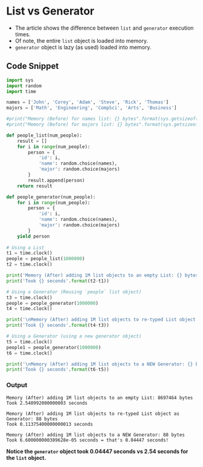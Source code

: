 # List vs Generator

* The article shows the difference between `list` and `generator` execution times.
* Of note, the entire `list` object is loaded into memory.
* `generator` object is lazy (as used) loaded into memory.

## Code Snippet
```py
import sys
import random
import time

names = ['John', 'Corey', 'Adam', 'Steve', 'Rick', 'Thomas']
majors = ['Math', 'Engineering', 'CompSci', 'Arts', 'Business']

#print("Memory (Before) for names list: {} bytes".format(sys.getsizeof(names)))
#print("Memory (Before) for majors list: {} bytes".format(sys.getsizeof(majors)))

def people_list(num_people):
    result = []
    for i in range(num_people):
        person = {
            'id': i,
            'name': random.choice(names),
            'major': random.choice(majors)
        }
        result.append(person)
    return result

def people_generator(num_people):
    for i in range(num_people):
        person = {
            'id': i,
            'name': random.choice(names),
            'major': random.choice(majors)
        }
    yield person
    
# Using a List        
t1 = time.clock()
people = people_list(1000000)
t2 = time.clock()

print('Memory (After) adding 1M list objects to an empty List: {} bytes'.format(sys.getsizeof(people)))
print('Took {} seconds'.format(t2-t1))

# Using a Generator (Reusing `people` list object)
t3 = time.clock()
people = people_generator(1000000)
t4 = time.clock()

print('\nMemory (After) adding 1M list objects to re-typed List object as Generator: {} bytes'.format(sys.getsizeof(people)))
print('Took {} seconds'.format(t4-t3))

# Using a Generator (using a new generator object)
t5 = time.clock()
people1 = people_generator(1000000)
t6 = time.clock()

print('\nMemory (After) adding 1M list objects to a NEW Generator: {} bytes'.format(sys.getsizeof(people1)))
print('Took {} seconds'.format(t6-t5))
```

### Output
```
Memory (After) adding 1M list objects to an empty List: 8697464 bytes
Took 2.540992000000003 seconds

Memory (After) adding 1M list objects to re-typed List object as Generator: 88 bytes
Took 0.11375400000000013 seconds

Memory (After) adding 1M list objects to a NEW Generator: 88 bytes
Took 6.600000000389628e-05 seconds = that's 0.04447 seconds!
```

**Notice the `generator` object took 0.04447 seconds vs 2.54 seconds for the `list` object.**
